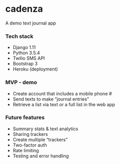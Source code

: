 # cadenza
A demo text journal app

### Tech stack
- Django 1.11
- Python 3.5.4
- Twilio SMS API
- Bootstrap 3
- Heroku (deployment)

### MVP - demo
- Create account that includes a mobile phone #
- Send texts to make “journal entries”
- Retrieve a list via text or a full list in the web app

### Future features
- Summary stats & text analytics
- Sharing trackers
- Create multiple “trackers”
- Two-factor auth
- Rate limiting
- Testing and error handling
